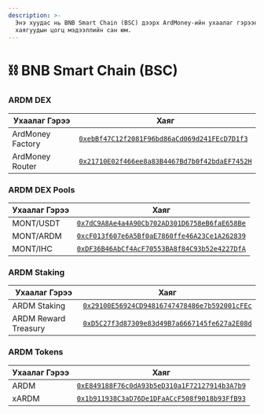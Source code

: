 ```yaml
---
description: >-
  Энэ хуудас нь BNB Smart Chain (BSC) дээрх ArdMoney-ийн ухаалаг гэрээний
  хаягуудын цогц мэдээллийн сан юм.
---
```


# ⛓ BNB Smart Chain (BSC)

### ARDM DEX

| Ухаалаг Гэрээ    | Хаяг                                                                                                                    |
| ---------------- | ----------------------------------------------------------------------------------------------------------------------- |
| ArdMoney Factory | [`0xebBf47C12f2081F96bd86aCd069d241FEcD7D1f3`](https://bscscan.com/address/0xebBf47C12f2081F96bd86aCd069d241FEcD7D1f3)  |
| ArdMoney Router  | [`0x21710E02f466ee8a83B4467Bd7b0f42bdaEF7452H`](https://bscscan.com/address/0x21710E02f466ee8a83B4467Bd7b0f42bdaEF7452) |

### ARDM DEX Pools

| Ухаалаг Гэрээ | Хаяг                                                                                                                   |
| ------------- | ---------------------------------------------------------------------------------------------------------------------- |
| MONT/USDT     | [`0x7dC9A8Ae4a4A90Cb702AD301D6758eB6faE658Be`](https://bscscan.com/address/0x7dc9a8ae4a4a90cb702ad301d6758eb6fae658be) |
| MONT/ARDM     | [`0xcF013f607e6A5Bf0aE7860ffe46A23Ce1A262839`](https://bscscan.com/address/0xcf013f607e6a5bf0ae7860ffe46a23ce1a262839) |
| MONT/IHC      | [`0xDF36B46AbCf4AcF70553BA8f84C93b52e4227DfA`](https://bscscan.com/address/0xdf36b46abcf4acf70553ba8f84c93b52e4227dfa) |

### ARDM Staking

| Ухаалаг Гэрээ        | Хаяг                                                                                                                   |
| -------------------- | ---------------------------------------------------------------------------------------------------------------------- |
| ARDM Staking         | [`0x29100E56924CD94816747478486e7b592001cFEc`](https://bscscan.com/address/0x29100E56924CD94816747478486e7b592001cFEc) |
| ARDM Reward Treasury | [`0xD5C27f3d87309e83d49B7a6667145fe627a2E08d`](https://bscscan.com/address/0xD5C27f3d87309e83d49B7a6667145fe627a2E08d) |

### ARDM Tokens

| Ухаалаг Гэрээ | Хаяг                                                                                                                                                              |
| ------------- | ----------------------------------------------------------------------------------------------------------------------------------------------------------------- |
| ARDM          | [`0xE849188F76c0dA93b5eD310a1F72127914b3A7b9`](https://bscscan.com/token/0xE849188F76c0dA93b5eD310a1F72127914b3A7b9?a=0x29100E56924CD94816747478486e7b592001cFEc) |
| xARDM         | [`0x1b911938C3aD76De1DFaACcF508f9018b93FfB93`](https://bscscan.com/address/0x1b911938c3ad76de1dfaaccf508f9018b93ffb93)                                            |
